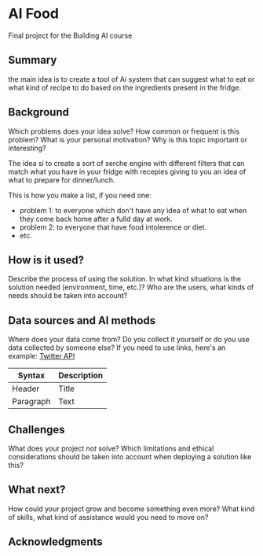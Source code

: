 # AI Food

Final project for the Building AI course

## Summary

the main idea is to create a tool of Ai system that can suggest what to eat or what kind of recipe to do based on the ingredients present in the fridge.


## Background

Which problems does your idea solve? How common or frequent is this problem? What is your personal motivation? Why is this topic important or interesting?

The idea si to create a sort of serche engine with different filters that can match what you have in your fridge with recepies giving to you an idea of what to prepare for dinner/lunch. 

This is how you make a list, if you need one:
* problem 1: to everyone which don't have any idea of what to eat when they come back home after a fulld day at work.
* problem 2: to everyone that have food intolerence or diet. 
* etc.


## How is it used?

Describe the process of using the solution. In what kind situations is the solution needed (environment, time, etc.)? Who are the users, what kinds of needs should be taken into account?


## Data sources and AI methods
Where does your data come from? Do you collect it yourself or do you use data collected by someone else?
If you need to use links, here's an example:
[Twitter API](https://developer.twitter.com/en/docs)

| Syntax      | Description |
| ----------- | ----------- |
| Header      | Title       |
| Paragraph   | Text        |

## Challenges

What does your project _not_ solve? Which limitations and ethical considerations should be taken into account when deploying a solution like this?

## What next?

How could your project grow and become something even more? What kind of skills, what kind of assistance would you  need to move on? 


## Acknowledgments


